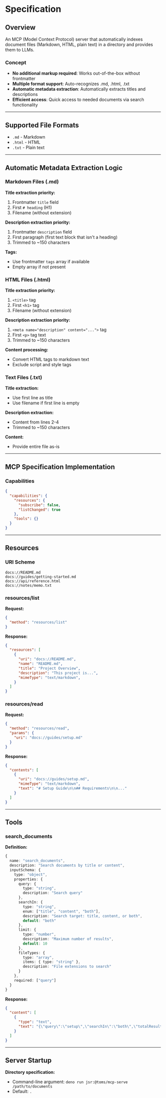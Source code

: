 # Specification

## Overview

An MCP (Model Context Protocol) server that automatically indexes document files (Markdown, HTML, plain text) in a directory and provides them to LLMs.

### Concept
- **No additional markup required**: Works out-of-the-box without frontmatter
- **Multiple format support**: Auto-recognizes .md, .html, .txt
- **Automatic metadata extraction**: Automatically extracts titles and descriptions
- **Efficient access**: Quick access to needed documents via search functionality

---

## Supported File Formats

- `.md` - Markdown
- `.html` - HTML
- `.txt` - Plain text

---

## Automatic Metadata Extraction Logic

### Markdown Files (.md)

**Title extraction priority:**
1. Frontmatter `title` field
2. First `# heading` (H1)
3. Filename (without extension)

**Description extraction priority:**
1. Frontmatter `description` field
2. First paragraph (first text block that isn't a heading)
3. Trimmed to ~150 characters

**Tags:**
- Use frontmatter `tags` array if available
- Empty array if not present

### HTML Files (.html)

**Title extraction priority:**
1. `<title>` tag
2. First `<h1>` tag
3. Filename (without extension)

**Description extraction priority:**
1. `<meta name="description" content="...">` tag
2. First `<p>` tag text
3. Trimmed to ~150 characters

**Content processing:**
- Convert HTML tags to markdown text
- Exclude script and style tags

### Text Files (.txt)

**Title extraction:**
- Use first line as title
- Use filename if first line is empty

**Description extraction:**
- Content from lines 2-4
- Trimmed to ~150 characters

**Content:**
- Provide entire file as-is

---

## MCP Specification Implementation

### Capabilities

```json
{
  "capabilities": {
    "resources": {
      "subscribe": false,
      "listChanged": true
    },
    "tools": {}
  }
}
```

---

## Resources

### URI Scheme

```
docs://README.md
docs://guides/getting-started.md
docs://api/reference.html
docs://notes/memo.txt
```

### resources/list

**Request:**
```json
{
  "method": "resources/list"
}
```

**Response:**
```json
{
  "resources": [
    {
      "uri": "docs://README.md",
      "name": "README.md",
      "title": "Project Overview",
      "description": "This project is...",
      "mimeType": "text/markdown",
    }
  ]
}
```

### resources/read

**Request:**
```json
{
  "method": "resources/read",
  "params": {
    "uri": "docs://guides/setup.md"
  }
}
```

**Response:**
```json
{
  "contents": [
    {
      "uri": "docs://guides/setup.md",
      "mimeType": "text/markdown",
      "text": "# Setup Guide\n\n## Requirements\n\n..."
    }
  ]
}
```

---

## Tools

### search_documents

**Definition:**
```typescript
{
  name: "search_documents",
  description: "Search documents by title or content",
  inputSchema: {
    type: "object",
    properties: {
      query: {
        type: "string",
        description: "Search query"
      },
      searchIn: {
        type: "string",
        enum: ["title", "content", "both"],
        description: "Search target: title, content, or both",
        default: "both"
      },
      limit: {
        type: "number",
        description: "Maximum number of results",
        default: 10
      },
      fileTypes: {
        type: "array",
        items: { type: "string" },
        description: "File extensions to search"
      }
    },
    required: ["query"]
  }
}
```

**Response:**
```json
{
  "content": [
    {
      "type": "text",
      "text": "{\"query\":\"setup\",\"searchIn\":\"both\",\"totalResults\":3,\"results\":[{\"uri\":\"docs://guides/setup.md\",\"title\":\"Setup Guide\",\"description\":\"Installation steps...\",\"score\":0.95}]}"
    }
  ]
}
```

---

## Server Startup

**Directory specification:**
- Command-line argument: `deno run jsr:@toms/mcp-serve /path/to/documents`
- Default: `.`
